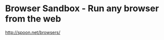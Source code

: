 <!--
id: 229337676
link: http://kevinisom.info/post/229337676/browser-sandbox-run-any-browser-from-the-web
slug: browser-sandbox-run-any-browser-from-the-web
date: Sun Nov 01 2009 14:32:38 GMT+1300 (NZDT)
raw: {"blog_name":"kevinisom","id":229337676,"post_url":"http://kevinisom.info/post/229337676/browser-sandbox-run-any-browser-from-the-web","slug":"browser-sandbox-run-any-browser-from-the-web","type":"link","date":"2009-11-01 01:32:38 GMT","timestamp":1257039158,"state":"published","format":"html","reblog_key":"pjSCqvms","tags":[],"short_url":"http://tmblr.co/Zw68YyDgsfC","highlighted":[],"feed_item":"http://spoon.net/browsers/","from_feed_id":"650234","note_count":0,"title":"Browser Sandbox - Run any browser from the web","url":"http://spoon.net/browsers/","description":""}
publish: 2009-11-01
tags: 
title: Browser Sandbox - Run any browser from the web
-->


Browser Sandbox - Run any browser from the web
==============================================

<http://spoon.net/browsers/>

